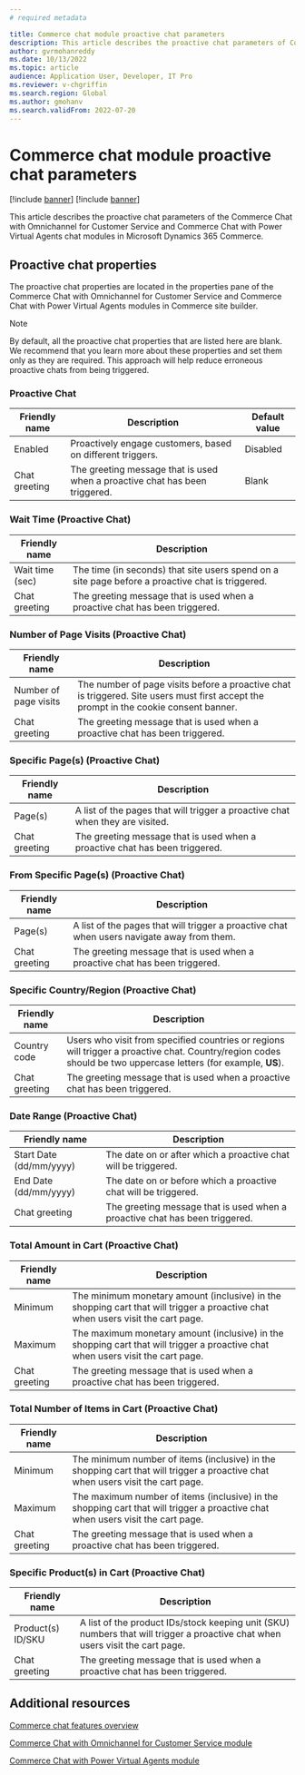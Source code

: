 ```yaml
---
# required metadata

title: Commerce chat module proactive chat parameters
description: This article describes the proactive chat parameters of Commerce chat modules in Microsoft Dynamics 365 Commerce.
author: gvrmohanreddy
ms.date: 10/13/2022
ms.topic: article
audience: Application User, Developer, IT Pro
ms.reviewer: v-chgriffin
ms.search.region: Global
ms.author: gmohanv
ms.search.validFrom: 2022-07-20
---
```


# Commerce chat module proactive chat parameters

[!include [banner](includes/banner.md)]
[!include [banner](includes/preview-banner.md)]

This article describes the proactive chat parameters of the Commerce Chat with Omnichannel for Customer Service and Commerce Chat with Power Virtual Agents chat modules in Microsoft Dynamics 365 Commerce.

## Proactive chat properties

The proactive chat properties are located in the properties pane of the Commerce Chat with Omnichannel for Customer Service and Commerce Chat with Power Virtual Agents modules in Commerce site builder.

> [!NOTE]
> By default, all the proactive chat properties that are listed here are blank. We recommend that you learn more about these properties and set them only as they are required. This approach will help reduce erroneous proactive chats from being triggered.

### Proactive Chat

| Friendly name | Description | Default value |
|---------------|-------------|---------------|
| Enabled | Proactively engage customers, based on different triggers. | Disabled |
| Chat greeting | The greeting message that is used when a proactive chat has been triggered. | Blank |

### Wait Time (Proactive Chat)

| Friendly name | Description |
|---------------|-------------|
| Wait time (sec) | The time (in seconds) that site users spend on a site page before a proactive chat is triggered. |
| Chat greeting | The greeting message that is used when a proactive chat has been triggered. |

### Number of Page Visits (Proactive Chat)

| Friendly name | Description |
|---------------|-------------|
| Number of page visits | The number of page visits before a proactive chat is triggered. Site users must first accept the prompt in the cookie consent banner. |
| Chat greeting | The greeting message that is used when a proactive chat has been triggered. |

### Specific Page(s) (Proactive Chat)

| Friendly name | Description |
|---------------|-------------|
| Page(s) | A list of the pages that will trigger a proactive chat when they are visited. |
| Chat greeting | The greeting message that is used when a proactive chat has been triggered. |

### From Specific Page(s) (Proactive Chat)

| Friendly name | Description |
|---------------|-------------|
| Page(s) | A list of the pages that will trigger a proactive chat when users navigate away from them. |
| Chat greeting | The greeting message that is used when a proactive chat has been triggered. |

### Specific Country/Region (Proactive Chat)

| Friendly name | Description |
|---------------|-------------|
| Country code | Users who visit from specified countries or regions will trigger a proactive chat. Country/region codes should be two uppercase letters (for example, **US**). |
| Chat greeting | The greeting message that is used when a proactive chat has been triggered. |

### Date Range (Proactive Chat)

| Friendly name | Description |
|---------------|-------------|
| Start Date (dd/mm/yyyy) | The date on or after which a proactive chat will be triggered. |
| End Date (dd/mm/yyyy) | The date on or before which a proactive chat will be triggered. |
| Chat greeting | The greeting message that is used when a proactive chat has been triggered. |

### Total Amount in Cart (Proactive Chat)

| Friendly name | Description |
|---------------|-------------|
| Minimum | The minimum monetary amount (inclusive) in the shopping cart that will trigger a proactive chat when users visit the cart page. |
| Maximum | The maximum monetary amount (inclusive) in the shopping cart that will trigger a proactive chat when users visit the cart page. |
|Chat greeting | The greeting message that is used when a proactive chat has been triggered. |

### Total Number of Items in Cart (Proactive Chat)

| Friendly name | Description |
|---------------|-------------|
| Minimum | The minimum number of items (inclusive) in the shopping cart that will trigger a proactive chat when users visit the cart page. |
| Maximum | The maximum number of items (inclusive) in the shopping cart that will trigger a proactive chat when users visit the cart page. |
| Chat greeting | The greeting message that is used when a proactive chat has been triggered. |

### Specific Product(s) in Cart (Proactive Chat)

| Friendly name | Description |
|---------------|-------------|
| Product(s) ID/SKU | A list of the product IDs/stock keeping unit (SKU) numbers that will trigger a proactive chat when users visit the cart page. |
| Chat greeting | The greeting message that is used when a proactive chat has been triggered. |

## Additional resources

[Commerce chat features overview](commerce-chat-overview.md)

[Commerce Chat with Omnichannel for Customer Service module](commerce-chat-module.md)

[Commerce Chat with Power Virtual Agents module](chat-module-pva.md)

